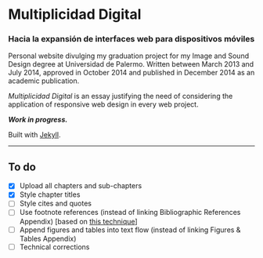 # Multiplicidad Digital
### Hacia la expansión de interfaces web para dispositivos móviles

Personal website divulging my graduation project for my Image and Sound Design degree at Universidad de Palermo. Written between March 2013 and July 2014, approved in October 2014 and published in December 2014 as an academic publication.

*Multiplicidad Digital* is an essay justifying the need of considering the application of responsive web design in every web project.

***Work in progress.***

Built with [Jekyll](https://github.com/jekyll/jekyll/).

***

## To do
- [x] Upload all chapters and sub-chapters
- [x] Style chapter titles
- [ ] Style cites and quotes
- [ ] Use footnote references (instead of linking Bibliographic References Appendix) [based on [this technique](http://www.sitepoint.com/accessible-footnotes-css)]
- [ ] Append figures and tables into text flow (instead of linking Figures & Tables Appendix)
- [ ] Technical corrections
